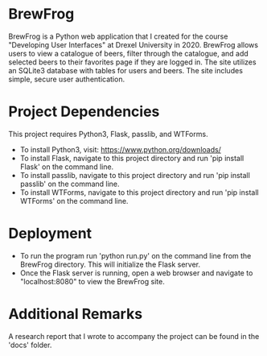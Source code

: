 # BrewFrog
BrewFrog is a Python web application that I created for the course "Developing User Interfaces" at Drexel University in 2020.  BrewFrog allows users to view a catalogue of beers, filter through the catalogue, and add selected beers to their favorites page if they are logged in.  The site utilizes an SQLite3 database with tables for users and beers.  The site includes simple, secure user authentication.

# Project Dependencies
This project requires Python3, Flask, passlib, and WTForms.
* To install Python3, visit: https://www.python.org/downloads/
* To install Flask, navigate to this project directory and run 'pip install Flask' on the command line.
* To install passlib, navigate to this project directory and run 'pip install passlib' on the command line.
* To install WTForms, navigate to this project directory and run 'pip install WTForms' on the command line.

# Deployment
* To run the program run 'python run.py' on the command line from the BrewFrog directory.  This will initialize the Flask server.
* Once the Flask server is running, open a web browser and navigate to "localhost:8080" to view the BrewFrog site.

# Additional Remarks
A research report that I wrote to accompany the project can be found in the 'docs' folder.
